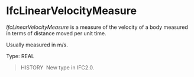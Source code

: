 # IfcLinearVelocityMeasure

_IfcLinearVelocityMeasure_ is a measure of the velocity of a body measured in terms of distance moved per unit time.

Usually measured in m/s.

Type: REAL

> HISTORY&nbsp; New type in IFC2.0.
